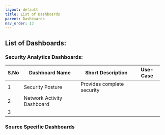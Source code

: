 ```yaml
---
layout: default
title: List of Dashboards
parent: Dashboards
nav_order: 13
---
```



## List of Dashboards:

### Security Analytics Dashboards:

| S.No | Dashboard Name | Short Description | Use-Case |
| --------------------- | --------------------- | --------------------- | --------------------- |
| 1 | Security Posture | Provides complete security  |  |
| 2 | Network Activity Dashboard |  |  |
| 3 |  |  |  |


### Source Specific Dashboards